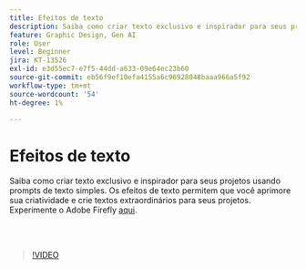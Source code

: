 ```yaml
---
title: Efeitos de texto
description: Saiba como criar texto exclusivo e inspirador para seus projetos usando prompts de texto simples
feature: Graphic Design, Gen AI
role: User
level: Beginner
jira: KT-13526
exl-id: e3d55ec7-e7f5-44dd-a633-09e64ec23b60
source-git-commit: eb56f9ef10efa4155a6c96928048baaa966a5f92
workflow-type: tm+mt
source-wordcount: '54'
ht-degree: 1%

---
```


# Efeitos de texto

Saiba como criar texto exclusivo e inspirador para seus projetos usando prompts de texto simples. Os efeitos de texto permitem que você aprimore sua criatividade e crie textos extraordinários para seus projetos. Experimente o Adobe Firefly [aqui](https://firefly.adobe.com/).

<br> 

>[!VIDEO](https://video.tv.adobe.com/v/3432217?quality=12&learn=on&hidetitle=true&captions=por_br)

